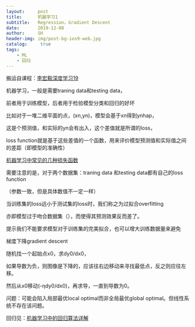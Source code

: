 ```yaml
---
layout:     post
title:      机器学习1
subtitle:   Regression，Gradient Descent
date:       2019-12-08
author:     SH
header-img: img/post-bg-ios9-web.jpg
catalog: 	 true
tags:
    - ML
    - 回归
---
```

搬运自课程：[李宏毅深度学习19](speech.ee.ntu.edu.tw/~tlkagk/courses_ML19.html)

机器学习，一般是需要traning data和testing data，

前者用于训练模型，后者用于检验模型分类和回归的好坏

比如对于一堆二维平面的点，(xn,yn)，模型会基于xn得到ynhap，

这是个预测值，和实际的yn会有出入，这个差值就是所谓的loss，

loss function就是基于这些差值的一个函数，用来评价模型预测值和实际值之间的差距（即模型的准确性）

[机器学习中常见的几种损失函数](https://www.cnblogs.com/hejunlin1992/p/8158933.html)

需要注意的是，对于两个数据集：traning data 和testing data都有自己的loss function

（参数一致，但是具体数值不一定一样）

当训练集的loss远小于测试集的loss时，我们称之为过拟合overfitting

亦即模型过于吻合数据集（），而使得其预测效果反而差了。

提示我们不能要求模型对于训练集的完美拟合，也可以增大训练数据量来避免


梯度下降gradient descent

随机找一个起始点x0，求dy0/dx0，

如果导数为负，则图像是下降的，应该往右边移动来寻找最低点，反之则应往左移。

然后从x0移动(-ηdy0/dx0)，再求导，一直到导数为0。

问题：可能会陷入局部最优local optimal而非全局最优global optimal。但线性系统不存在该问题。

回归见：[机器学习中的回归算法详解](https://blog.csdn.net/program_developer/article/details/79113765)





